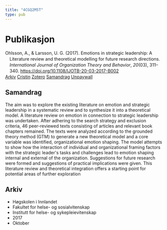 ```yaml
---
title: "4CGQ2M5T"
type: pub
---
```

<h1>Publikasjon</h1>
<article id="csl-bib-container-4CGQ2M5T" class="csl-bib-container">
  <div class="csl-bib-body" style="line-height: 1.35; padding-left: 1em; text-indent:-1em;">
  <div class="csl-entry">Ohlsson, A., &amp; Larsson, U. G. (2017). Emotions in strategic leadership: A Literature review and theoretical modelling for future research directions. <i>International Journal of Organization Theory and Behavior</i>, <i>20</i>(03), 311&#x2013;340. <a href="https://doi.org/10.1108/IJOTB-20-03-2017-B002">https://doi.org/10.1108/IJOTB-20-03-2017-B002</a></div>
</div>
  <div class="csl-bib-buttons">
    <a href="#taxonomy-article-4CGQ2M5T" class="csl-bib-button">Arkiv</a>
    <a href="https://app.cristin.no/results/show.jsf?id=1502133" alt="Cristin URL" class="csl-bib-button">Cristin</a>
    <a href="http://zotero.org/groups/5402882/items/4CGQ2M5T" alt="Zotero URL" class="csl-bib-button">Zotero</a>
    <a href="#abstract-article-4CGQ2M5T" class="csl-bib-button">Samandrag</a>
    <a href="https://doi.org/10.1108/ijotb-20-03-2017-b002" class="csl-bib-button">Unpaywall</a>
  </div>
  <div id="csl-bib-meta-container-4CGQ2M5T"></div>
</article>
<div id="csl-bib-meta-4CGQ2M5T" class="csl-bib-meta">
  <article id="abstract-article-4CGQ2M5T" class="abstract-article">
    <h1>Samandrag</h1>
    The aim was to explore the existing literature on emotion and strategic leadership in a systematic review and to synthesize it into a theoretical model. A literature review on emotion in connection to strategic leadership was undertaken. After adhering to the search strategy and exclusion criteria, 46 peer-reviewed texts consisting of articles and relevant book chapters remained. The texts were analyzed according to the grounded theory method (GTM) to generate a new theoretical model and a core variable was identified, organizational emotion shaping. The model attempts to show how the interaction of individual and organizational framing factors with the strategic leader's tasks and challenges lead to emotion shaping internal and external of the organization. Suggestions for future research were formed and suggestions of practical implications were given. This literature review and theoretical integration offers a starting point for potential areas of further exploration
  </article>
  <article id="taxonomy-article-4CGQ2M5T" class="taxonomy-article">
    <h1>Arkiv</h1>
    <ul>
      <li>Høgskolen i Innlandet</li>
      <li>Fakultet for helse- og sosialvitenskap</li>
      <li>Institutt for helse- og sykepleievitenskap</li>
      <li>2017</li>
      <li>Oktober</li>
    </ul>
  </article>
</div>
